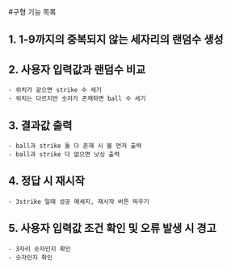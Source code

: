 #구형 기능 목록

## 1. 1-9까지의 중복되지 않는 세자리의 랜덤수 생성

## 2. 사용자 입력값과 랜덤수 비교
    - 위치가 같으면 strike 수 세기
    - 위치는 다르지만 숫자가 존재하면 ball 수 세기

## 3. 결과값 출력
    - ball과 strike 둘 다 존재 시 볼 먼저 출력
    - ball과 strike 다 없으면 낫싱 출력

## 4. 정답 시 재시작 
    - 3strike 일때 성공 메세지, 재시작 버튼 띄우기

## 5. 사용자 입력값 조건 확인 및 오류 발생 시 경고
    - 3자리 숫자인지 확인
    - 숫자인지 확인
